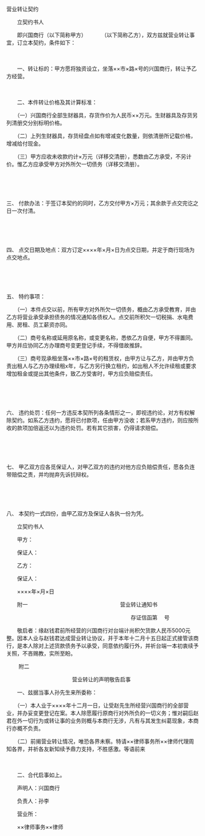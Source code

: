



营业转让契约



 

　　立契约书人　　

　　即兴国商行（以下简称甲方）　　　 （以下简称乙方），双方兹就营业转让事宜，订立本契约，条件如下： 

　　

　　一、转让标的：甲方愿将独资设立，坐落××市×路×号的兴国商行，转让予乙方经营。 

　　

　　二、本件转让价格及其计算标准： 

　　（一）兴国商行全部生财器具，存货作价为人民币××万元。生财器具及存货另列清册交分别标明价格。 

　　（二）上列生财器具，存货经盘点如有增减变化数量，则依清册所记载价格，增减给付现金。 

　　（三）甲方应收未收款约计×万元（详移交清册），悉数由乙方承受，不另计价。惟乙方应承受甲方对外所欠一切债务（详移交清册）。 

　　

　　

三、
付款办法：于签订本契约的同时，乙方交付甲方×万元；其余款于点交完讫之日一次付清。 

　　

　　

四、
点交日期及地点：双方订定××××年×月×日为点交日期，并定于商行现场为点交地点。 

　　

　　

五、
特约事项： 

　　（一）本件点交以前，所有甲方对外所欠一切债务，概由乙方承受教育，并由乙方将营业承受承担债务的情况通知各债权人。点交前所积欠一切税捐、水电费用、房租、员工薪资亦同。 

　　（二）商号名称或延用原名称，或变更名称，悉依乙方自便，甲方不得置同。甲方并应协同乙方办理商号变更登记手续，不得借故推辞。 

　　（三）商号现承租坐落××市×路×号的租赁权，由甲方让与乙方，并由甲方负责出租人与乙方办理续租x年，与乙方另行换立租约，如出租人不允许续租或要求增加租金或提出其他条件，致乙方受害时，甲方应负赔偿责任。 

　　

　　

六、
违约处罚：任何一方违反本契所列各条情形之一，即视违约论，对方有权解除契约。如系乙方违约，愿将已付款项，任由甲方没收；若系甲方违约，则应按所收的款项加倍返还以为违约处罚。若有其它损害，仍得请求赔偿。 

　　

　　

七、
甲乙双方应各觅保证人，对甲乙双方的违约对他方应负赔偿责任，愿各负连带赔偿之责，并均抛弃先诉抗辩权。 

　　

　　

八、
本契约一式四份，由甲乙双方及保证人各执一份为凭。 　　

　　立契约书人 

　　甲方： 

　　保证人： 

　　乙方：

　　保证人： 　　　　　　　　　　　　　　　　　　　　　　　　　

　　××××年×月×日

　　附一 　　　　　　　　　　　　　　　　　营业转让通知书 

　　　　　　　　　　　　　　　　　　　　　　　 存证信函第　 号 

　　敬启者：缘赵钱君前所经营的兴国商行对台端计尚积欠货款人民币5000元整。因本人业与赵钱君达成营业转让协议，并于本年十二月十五日起正式接管该商行，是本人除对上述货款债务予以承受，同意依约履行外，并祈台端一本初衷续予关照，不吝赐教，实所至盼。

　　 附二 

　　　　　　　　　　　　 营业转让的声明敬告启事 

　　一、兹据当事人孙先生来所委称：

　　（一）本人业于××××年十二月一日，让受赵先生所经营兴国商行的全部营业，并办妥变更登记在案。本人除愿履行原商行对外所负的一切义务；惟对嗣后赵君在外一切行为或转让事的业务则概与本商行无涉，凡有与其发生纠葛现象，本商行亦概不负责。 

　　（二）前揭营业转让情况，唯恐各界未察。特请××律师事务所××律师代理周知各界，并祈各友新知续予鼎力支持，不胜感激。等语前来 

　　

　　二、合代启事如上。 　　

　　声明人：兴国商行 

　　负责人：孙李 

　　营业所： 　　　　　　　　　　　　　　　　　　　　　　　 

　　××律师事务××律师

　　